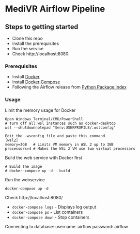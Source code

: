 # MediVR Airflow Pipeline

## Steps to getting started
- Clone this repo
- Install the prerequisites
- Run the service
- Check http://localhost:8080

### Prerequisites

- Install [Docker](https://www.docker.com/)
- Install [Docker Compose](https://docs.docker.com/compose/install/)
- Following the Airflow release from [Python Package Index](https://pypi.python.org/pypi/apache-airflow)

### Usage

Limit the memory usage for Docker
```
Open Windows Terminal/CMD/PowerShell
# turn off all wsl instances such as docker-desktop
wsl --shutdownnotepad "$env:USERPROFILE/.wslconfig"

Edit the .wsconfig file and paste this command
[wsl2]
memory=3GB   # Limits VM memory in WSL 2 up to 3GB
processors=4 # Makes the WSL 2 VM use two virtual processors
```

Build the web service with Docker first
```
# Build the image
# docker-compose up -d --build
```

Run the webservice 
```
docker-compose up -d
```

Check http://localhost:8080/

- `docker-compose logs` - Displays log output
- `docker-compose ps` - List containers
- `docker-compose down` - Stop containers

Connecting to database:
username: airflow
password: airflow
